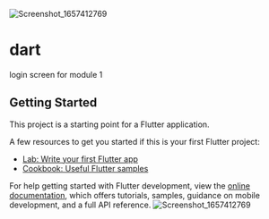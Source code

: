 ![Screenshot_1657412769](https://user-images.githubusercontent.com/21074718/178127089-4e124832-3961-476a-a35f-5867ba1d7d7d.png)
# dart

login screen for module 1

## Getting Started

This project is a starting point for a Flutter application.

A few resources to get you started if this is your first Flutter project:

- [Lab: Write your first Flutter app](https://docs.flutter.dev/get-started/codelab)
- [Cookbook: Useful Flutter samples](https://docs.flutter.dev/cookbook)

For help getting started with Flutter development, view the
[online documentation](https://docs.flutter.dev/), which offers tutorials,
samples, guidance on mobile development, and a full API reference.
![Screenshot_1657412769](https://user-images.githubusercontent.com/21074718/178127148-fc7f9012-3da3-477c-8154-71c2ab3ce853.png)
